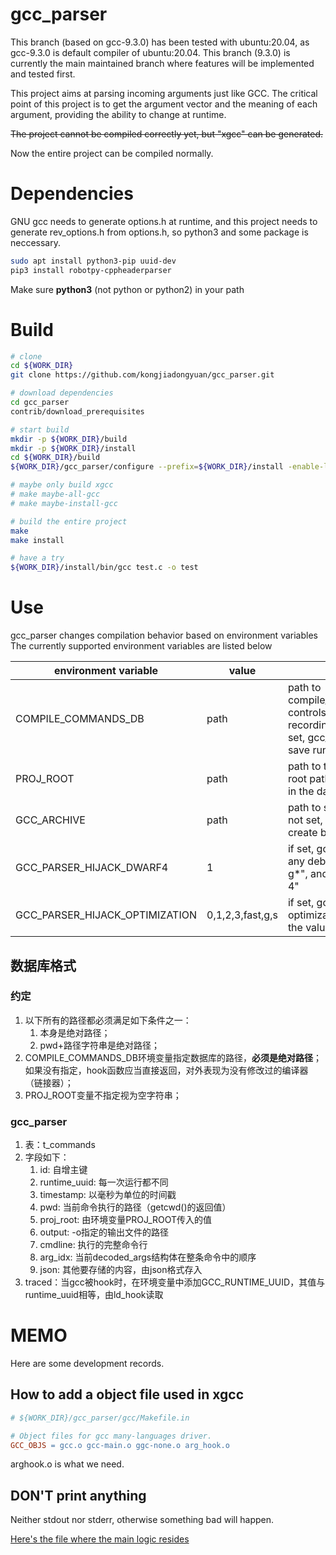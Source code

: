 # gcc_parser

This branch (based on gcc-9.3.0) has been tested with ubuntu:20.04, as gcc-9.3.0 is default compiler of ubuntu:20.04.
This branch (9.3.0) is currently the main maintained branch where features will be implemented and tested first.

This project aims at parsing incoming arguments just like GCC.
The critical point of this project is to get the argument vector and the meaning of each argument, providing the ability to change at runtime.

~~The project cannot be compiled correctly yet, but "xgcc" can be generated.~~

Now the entire project can be compiled normally.

# Dependencies
GNU gcc needs to generate options.h at runtime, and this project needs to generate rev_options.h from options.h, so python3 and some package is neccessary.

```bash
sudo apt install python3-pip uuid-dev
pip3 install robotpy-cppheaderparser
```

Make sure **python3** (not python or python2) in your path

# Build

```bash
# clone
cd ${WORK_DIR}
git clone https://github.com/kongjiadongyuan/gcc_parser.git

# download dependencies
cd gcc_parser
contrib/download_prerequisites

# start build
mkdir -p ${WORK_DIR}/build 
mkdir -p ${WORK_DIR}/install
cd ${WORK_DIR}/build
${WORK_DIR}/gcc_parser/configure --prefix=${WORK_DIR}/install -enable-language=c,c++ --disable-multilib --disable-werror --disable-bootstrap

# maybe only build xgcc
# make maybe-all-gcc
# make maybe-install-gcc

# build the entire project
make
make install

# have a try
${WORK_DIR}/install/bin/gcc test.c -o test
```


# Use
gcc_parser changes compilation behavior based on environment variables
The currently supported environment variables are listed below

|environment variable|value|meaning|
|---|---|---|
|COMPILE_COMMANDS_DB|path|path to compile_commands.sqlite3, controls information recording behavior, if not set, gcc_parser will not save runtime information|
|PROJ_ROOT|path|path to the target project's root path, will be recorded in the database|
|GCC_ARCHIVE|path|path to save backup files, if not set, gcc_parser will not create backup files|
|GCC_PARSER_HIJACK_DWARF4|1|if set, gcc_parser will cover any debug options like "-g*", and force "-gdwarf-4"|
|GCC_PARSER_HIJACK_OPTIMIZATION|0,1,2,3,fast,g,s|if set, gcc_parser will force optimization level to which the value corresponding to|

## 数据库格式

### 约定
1. 以下所有的路径都必须满足如下条件之一：
    1. 本身是绝对路径；
    2. pwd+路径字符串是绝对路径；
2. COMPILE_COMMANDS_DB环境变量指定数据库的路径，**必须是绝对路径**；如果没有指定，hook函数应当直接返回，对外表现为没有修改过的编译器（链接器）；
3. PROJ_ROOT变量不指定视为空字符串；

### gcc_parser
1. 表：t_commands
2. 字段如下：
    1. id: 自增主键
    2. runtime_uuid: 每一次运行都不同
    3. timestamp: 以毫秒为单位的时间戳
    4. pwd: 当前命令执行的路径（getcwd()的返回值）
    5. proj_root: 由环境变量PROJ_ROOT传入的值
    6. output: -o指定的输出文件的路径
    7. cmdline: 执行的完整命令行
    8. arg_idx: 当前decoded_args结构体在整条命令中的顺序
    9. json: 其他要存储的内容，由json格式存入
3. traced：当gcc被hook时，在环境变量中添加GCC_RUNTIME_UUID，其值与runtime_uuid相等，由ld_hook读取

# MEMO
Here are some development records.
## How to add a object file used in xgcc
```makefile
# ${WORK_DIR}/gcc_parser/gcc/Makefile.in

# Object files for gcc many-languages driver.
GCC_OBJS = gcc.o gcc-main.o ggc-none.o arg_hook.o
```
arghook.o is what we need.

## DON'T print anything
Neither stdout nor stderr, otherwise something bad will happen.

[Here's the file where the main logic resides](gcc/arg_hook.c)
